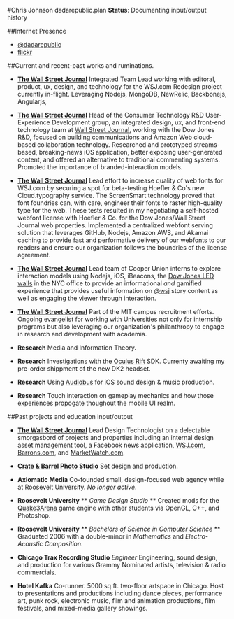 #Chris Johnson dadarepublic.plan
**Status**: Documenting input/output history

##Internet Presence
* [@dadarepublic](http://twitter.com/dadarepublic)
* [flickr](http://flickr.com/whiskeyjar)

##Current and recent-past works and ruminations.

* [**The Wall Street Journal**](http//:wsj.com) Integrated Team Lead working with editoral, product, ux, design, and technology for the WSJ.com Redesign project currently in-flight.  Leveraging Nodejs, MongoDB, NewRelic, Backbonejs, Angularjs,     

* [**The Wall Street Journal**](http//:wsj.com) Head of the Consumer Technology R&D User-Experience Development group, an integrated design, ux, and front-end technology team at [Wall Street Journal](http://wsj.com), working with the Dow Jones R&D, focused on building communications and Amazon Web cloud-based collaboration technology. Researched and prototyped streams-based, breaking-news iOS application, better exposing user-generated content, and offered an alternative to traditional commenting systems.  Promoted the importance of branded-interaction models.  

* [**The Wall Street Journal**](http//:wsj.com) Lead effort to increase quality of web fonts for WSJ.com by securing a spot for beta-testing Hoefler & Co's new Cloud.typography service.  The ScreenSmart technology proved that font foundries can, with care, engineer their fonts to raster high-quality type for the web.  These tests resulted in my negotiating a self-hosted webfont license with Hoefler & Co. for the Dow Jones/Wall Street Journal web properties. Implemented a centralized webfont serving solution that leverages GitHub, Nodejs, Amazon AWS, and Akamai caching to provide fast and performative delivery of our webfonts to our readers and ensure our organization follows the boundries of the license agreement.

* [**The Wall Street Journal**](http//:wsj.com) Lead team of Cooper Union interns to explore interaction models using Nodejs, iOS, iBeacons, the [Dow Jones LED walls](https://segd.org/dow-joneswall-street-journal-headquarters-environmental-graphics) in the NYC office to provide an informational *and* gamified experience that provides useful information on [@wsj](https://twitter.com/WSJ) story content as well as engaging the viewer through interaction.

* [**The Wall Street Journal**](http//:wsj.com) Part of the MIT campus recruitment efforts.  Ongoing evangelist for working with Universities not only for internship programs but also leveraging our organization's philanthropy to engage in research and development with academia. 

* **Research** Media and Information Theory.   

* **Research** Investigations with the [Oculus Rift](http://www.oculusvr.com) SDK.  Currenty awaiting my pre-order shippment of the new DK2 headset.

* **Research** Using [Audiobus](https://itunes.apple.com/us/app/audiobus/id558513570?mt=8) for iOS sound design & music production.

* **Research** Touch interaction on gameplay mechanics and how those experiences propogate thoughout the mobile UI realm.    


##Past projects and education input/output

* [**The Wall Street Journal**](http//:wsj.com) Lead Design Technologist on a delectable smorgasbord of projects and properties including an internal design asset management tool, a Facebook news application, [WSJ.com](http://wsj.com), [Barrons.com](http://barrons.com), and [MarketWatch.com](http://marketwatch.com). 

* [**Crate & Barrel Photo Studio**](http://www.crateandbarrel.com) Set design and production.

* **Axiomatic Media** Co-founded small, design-focused web agency while at Roosevelt University. *No longer active*.

* **Roosevelt University** ** *Game Design Studio* ** Created mods for the [Quake3Arena](https://github.com/id-Software/Quake-III-Arena) game engine with other students via OpenGL, C++, and Photoshop.

* **Roosevelt University** ** *Bachelors of Science in Computer Science* ** Graduated 2006 with a double-minor in *Mathematics* and *Electro-Acoustic Composition*.  

* **Chicago Trax Recording Studio** *Engineer* Engineering, sound design, and production for various Grammy Nominated artists, television & radio commercials.

* **Hotel Kafka** Co-runner. 5000 sq.ft. two-floor artspace in Chicago.  Host to presentations and productions including dance pieces, performance art, punk rock, electronic music, film and animation productions, film festivals, and mixed-media gallery showings.  

